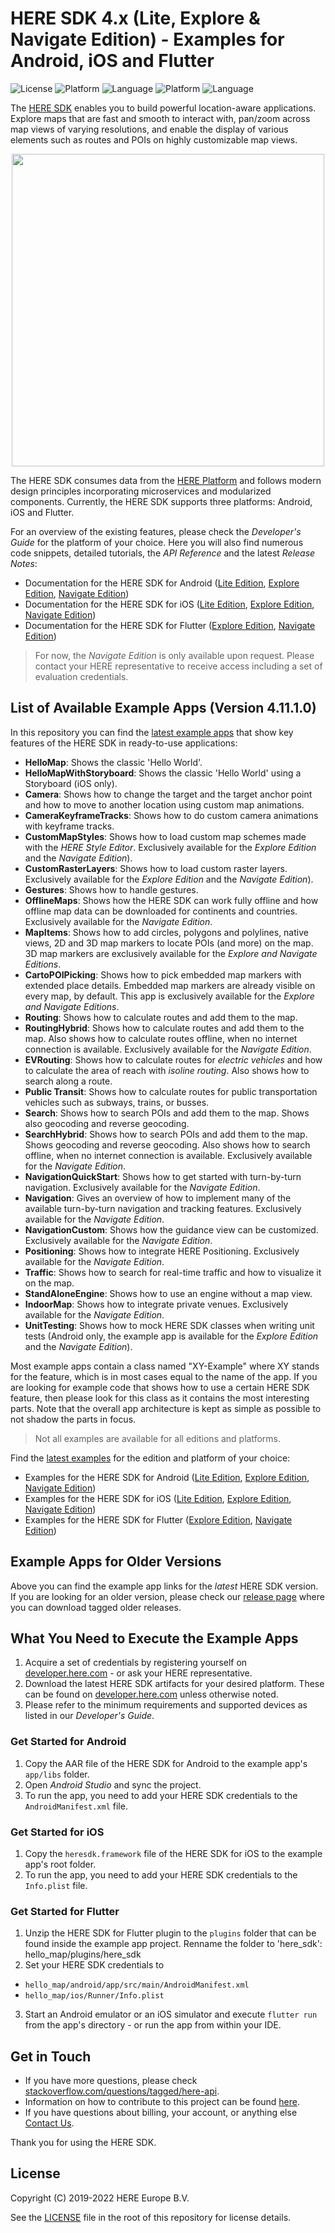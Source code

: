 # HERE SDK 4.x (Lite, Explore & Navigate Edition) - Examples for Android, iOS and Flutter
![License](https://img.shields.io/badge/license-Apache%202-blue)
![Platform](https://img.shields.io/badge/platform-Android-green.svg)
![Language](https://img.shields.io/badge/language-Java%208-orange.svg)
![Platform](https://img.shields.io/badge/platform-iOS-green.svg)
![Language](https://img.shields.io/badge/language-Swift%205.1.2-orange.svg)

The [HERE SDK](https://developer.here.com/products/here-sdk) enables you to build powerful location-aware applications. Explore maps that are fast and smooth to interact with, pan/zoom across map views of varying resolutions, and enable the display of various elements such as routes and POIs on highly customizable map views.

<center><p>
  <img src="images/here_sdk.jpg" width="500" />
</p></center>

The HERE SDK consumes data from the [HERE Platform](https://www.here.com/products/platform) and follows modern design principles incorporating microservices and modularized components. Currently, the HERE SDK supports three platforms: Android, iOS and Flutter.

For an overview of the existing features, please check the _Developer's Guide_ for the platform of your choice. Here you will also find numerous code snippets, detailed tutorials, the _API Reference_ and the latest _Release Notes_:

- Documentation for the HERE SDK for Android ([Lite Edition](https://developer.here.com/documentation/android-sdk/dev_guide/index.html), [Explore Edition](https://developer.here.com/documentation/android-sdk-explore), [Navigate Edition]( https://developer.here.com/documentation/android-sdk-navigate))
- Documentation for the HERE SDK for iOS ([Lite Edition](https://developer.here.com/documentation/ios-sdk/dev_guide/index.html), [Explore Edition]( https://developer.here.com/documentation/ios-sdk-explore), [Navigate Edition]( https://developer.here.com/documentation/ios-sdk-navigate))
- Documentation for the HERE SDK for Flutter ([Explore Edition](https://developer.here.com/documentation/flutter-sdk-explore), [Navigate Edition](https://developer.here.com/documentation/flutter-sdk-navigate))

> For now, the _Navigate Edition_ is only available upon request. Please contact your HERE representative to receive access including a set of evaluation credentials.

## List of Available Example Apps (Version 4.11.1.0)
In this repository you can find the [latest example apps](examples/latest) that show key features of the HERE SDK in ready-to-use applications:

- **HelloMap**: Shows the classic 'Hello World'.
- **HelloMapWithStoryboard**: Shows the classic 'Hello World' using a Storyboard (iOS only).
- **Camera**: Shows how to change the target and the target anchor point and how to move to another location using custom map animations.
- **CameraKeyframeTracks**: Shows how to do custom camera animations with keyframe tracks.
- **CustomMapStyles**: Shows how to load custom map schemes made with the _HERE Style Editor_. Exclusively available for the _Explore Edition_ and the _Navigate Edition_).
- **CustomRasterLayers**: Shows how to load custom raster layers. Exclusively available for the _Explore Edition_ and the _Navigate Edition_).
- **Gestures**: Shows how to handle gestures.
- **OfflineMaps**: Shows how the HERE SDK can work fully offline and how offline map data can be downloaded for continents and countries. Exclusively available for the _Navigate Edition_.
- **MapItems**: Shows how to add circles, polygons and polylines, native views, 2D and 3D map markers to locate POIs (and more) on the map. 3D map markers are exclusively available for the _Explore and Navigate Editions_.
- **CartoPOIPicking**: Shows how to pick embedded map markers with extended place details. Embedded map markers are already visible on every map, by default. This app is exclusively available for the _Explore and Navigate Editions_.
- **Routing**: Shows how to calculate routes and add them to the map.
- **RoutingHybrid**: Shows how to calculate routes and add them to the map. Also shows how to calculate routes offline, when no internet connection is available. Exclusively available for the _Navigate Edition_.
- **EVRouting**: Shows how to calculate routes for _electric vehicles_ and how to calculate the area of reach with _isoline routing_. Also shows how to search along a route.
- **Public Transit**: Shows how to calculate routes for public transportation vehicles such as subways, trains, or busses.
- **Search**: Shows how to search POIs and add them to the map. Shows also geocoding and reverse geocoding.
- **SearchHybrid**: Shows how to search POIs and add them to the map. Shows geocoding and reverse geocoding. Also shows how to search offline, when no internet connection is available. Exclusively available for the _Navigate Edition_.
- **NavigationQuickStart**: Shows how to get started with turn-by-turn navigation. Exclusively available for the _Navigate Edition_.
- **Navigation**: Gives an overview of how to implement many of the available turn-by-turn navigation and tracking features. Exclusively available for the _Navigate Edition_.
- **NavigationCustom**: Shows how the guidance view can be customized. Exclusively available for the _Navigate Edition_.
- **Positioning**: Shows how to integrate HERE Positioning. Exclusively available for the _Navigate Edition_.
- **Traffic**: Shows how to search for real-time traffic and how to visualize it on the map.
- **StandAloneEngine**: Shows how to use an engine without a map view.
- **IndoorMap**: Shows how to integrate private venues. Exclusively available for the _Navigate Edition_.
- **UnitTesting**: Shows how to mock HERE SDK classes when writing unit tests (Android only, the example app is available for the _Explore Edition_ and the _Navigate Edition_).

Most example apps contain a class named "XY-Example" where XY stands for the feature, which is in most cases equal to the name of the app. If you are looking for example code that shows how to use a certain HERE SDK feature, then please look for this class as it contains the most interesting parts. Note that the overall app architecture is kept as simple as possible to not shadow the parts in focus.

> Not all examples are available for all editions and platforms.

Find the [latest examples](examples/latest) for the edition and platform of your choice:

- Examples for the HERE SDK for Android ([Lite Edition](examples/latest/lite/android/), [Explore Edition](examples/latest/explore/android/), [Navigate Edition](examples/latest/navigate/android/))
- Examples for the HERE SDK for iOS ([Lite Edition](examples/latest/lite/ios/), [Explore Edition](examples/latest/explore/ios/), [Navigate Edition](examples/latest/navigate/ios/))
- Examples for the HERE SDK for Flutter ([Explore Edition](examples/latest/explore/flutter/), [Navigate Edition](examples/latest/navigate/flutter/))

## Example Apps for Older Versions
Above you can find the example app links for the _latest_ HERE SDK version. If you are looking for an older version, please check our [release page](https://github.com/heremaps/here-sdk-examples/releases) where you can download tagged older releases.

## What You Need to Execute the Example Apps
1. Acquire a set of credentials by registering yourself on [developer.here.com](https://developer.here.com/) - or ask your HERE representative.
2. Download the latest HERE SDK artifacts for your desired platform. These can be found on [developer.here.com](https://developer.here.com/) unless otherwise noted.
3. Please refer to the minimum requirements and supported devices as listed in our _Developer's Guide_.

### Get Started for Android
1. Copy the AAR file of the HERE SDK for Android to the example app's `app/libs` folder.
2. Open _Android Studio_ and sync the project.
3. To run the app, you need to add your HERE SDK credentials to the `AndroidManifest.xml` file.

### Get Started for iOS
1. Copy the `heresdk.framework` file of the HERE SDK for iOS to the example app's root folder.
2. To run the app, you need to add your HERE SDK credentials to the `Info.plist` file.

### Get Started for Flutter
1. Unzip the HERE SDK for Flutter plugin to the `plugins` folder that can be found inside the example app project. Renname the folder to 'here_sdk': hello_map/plugins/here_sdk
2. Set your HERE SDK credentials to
  - `hello_map/android/app/src/main/AndroidManifest.xml`
  - `hello_map/ios/Runner/Info.plist`
3. Start an Android emulator or an iOS simulator and execute `flutter run` from the app's directory - or run the app from within your IDE.

## Get in Touch
- If you have more questions, please check [stackoverflow.com/questions/tagged/here-api](http://stackoverflow.com/questions/tagged/here-api).
- Information on how to contribute to this project can be found [here](CONTRIBUTING.md).
- If you have questions about billing, your account, or anything else [Contact Us](https://developer.here.com/help).

Thank you for using the HERE SDK.

## License
Copyright (C) 2019-2022 HERE Europe B.V.

See the [LICENSE](LICENSE) file in the root of this repository for license details.
